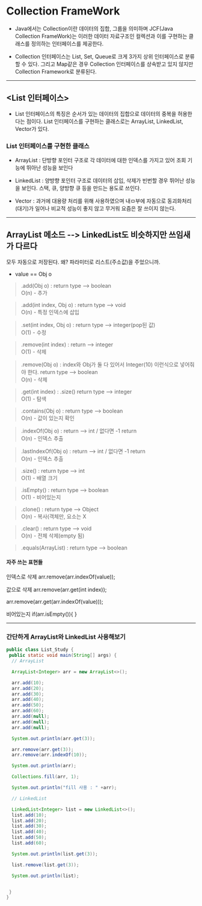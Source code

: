  # Collection FrameWork
 
- Java에서는 Collection이란 데이터의 집합, 그룹을 의미하며 JCF(Java Collection FrameWork)는 이러한 데이터 자료구조인 컬렉션과
이를 구현하는 클래스를 정의하는 인터페이스를 제공한다.

- Collection 인터페이스는 List, Set, Queue로 크게 3가지 상위 인터페이스로 분류할 수 있다. 그리고 Map같은 경우
Collection 인터페이스를 상속받고 있지 않지만 Collection Framework로 분류된다.

----------------------------------------------------------
## <List 인터페이스>

- List 인터페이스의 특징은 순서가 있는 데이터의 집합으로 데이터의 중복을 허용한다는 점이다. List 인터페이스를 구현하는 클래스로는
ArrayList, LinkedList, Vector가 있다.


### List 인터페이스를 구현한 클래스

- ArrayList : 단방향 포인터 구조로 각 데이터에 대한 인덱스를 가지고 있어 조회 기능에 뛰아난 성능을 보인다

- LinkedList : 양방향 포인터 구조로 데이터의 삽입, 삭제가 빈번할 경우 뛰어난 성능을 보인다. 스택, 큐, 양방향 큐 등을 만드는 용도로 쓰인다.

- Vector : 과거에 대용량 처리를 위해 사용하였으며 내ㅁ부에 자동으로 동괴화처리(대기)가 일어나 비교적 성능이 좋지 않고 무거워 요즘은 잘 쓰이지 않는다.


-----------------------------------------------------
  

## ArrayList 메소드 --> LinkedList도 비슷하지만 쓰임새가 다르다

 모두 자동으로 저장된다. 왜? 파라미터로 리스트(주소값)을 주었으니까.
- value == Obj o

> .add(Obj o) : return type --> boolean	   
> O(n) - 추가
 
>.add(int index, Obj o) : return type --> void       
> O(n) - 특정 인덱스에 삽입

>.set(int index, Obj o) : return type --> integer(pop된 값)     
> O(1) - 수정

>.remove(int index) : return --> integer							
> O(1) - 삭제

>.remove(Obj o) : index와 Obj가 둘 다 있어서 Integer(10) 이런식으로 넣어줘야 한다. return type --> boolean       
>O(n) - 삭제    

  
>.get(int index) : .size() return type --> integer     
>O(1) - 탐색

>.contains(Obj o) : return type --> boolean							  
> O(n) - 값이 있는지 확인

>.indexOf(Obj o) : return --> int / 없다면 -1 return					  
> O(n) - 인덱스 추출

>.lastIndexOf(Obj o) : return --> int / 없다면 -1 return				  
> O(n) - 인덱스 추출

>.size() : return type --> int    
>O(1) - 배열 크기

>.isEmpty() : return type --> boolean    
> O(1) - 비어있는지

>.clone() : return type --> Object   
> O(n) - 복사(객체만, 요소는 X

>.clear() : return type --> void     
>O(n) - 전체 삭제(empty 됨)

>.equals(ArrayList) : return type --> boolean


#### 자주 쓰는 표현들

인덱스로 삭제
arr.remove(arr.indexOf(value));

값으로 삭제
arr.remove(arr.get(int index)); 

arr.remove(arr.get(arr.indexOf(value)));

비어있는지 
if(arr.isEmpty()){
}

---------------------------------------------
### 간단하게 ArrayList와 LinkedList 사용해보기

```java
public class List_Study {
 public static void main(String[] args) {
  // ArrayList

  ArrayList<Integer> arr = new ArrayList<>();

  arr.add(10);
  arr.add(20);
  arr.add(30);
  arr.add(40);
  arr.add(50);
  arr.add(60);
  arr.add(null);
  arr.add(null);
  arr.add(null);

  System.out.println(arr.get(3));

  arr.remove(arr.get(3));
  arr.remove(arr.indexOf(10));

  System.out.println(arr);

  Collections.fill(arr, 1);

  System.out.println("fill 사용 : " +arr);

  // LinkedList

  LinkedList<Integer> list = new LinkedList<>();
  list.add(10);
  list.add(20);
  list.add(30);
  list.add(40);
  list.add(50);
  list.add(60);

  System.out.println(list.get(3));

  list.remove(list.get(3));

  System.out.println(list);


 }
}
```
